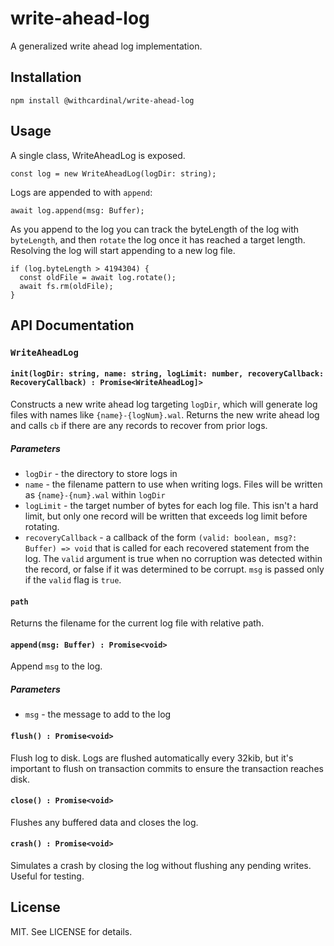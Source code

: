 # write-ahead-log

A generalized write ahead log implementation.

## Installation

```
npm install @withcardinal/write-ahead-log
```

## Usage

A single class, WriteAheadLog is exposed.

```
const log = new WriteAheadLog(logDir: string);
```

Logs are appended to with `append`:

```
await log.append(msg: Buffer);
```

As you append to the log you can track the byteLength of the log with `byteLength`, and then `rotate` the log once it has reached a target length. Resolving the log will start appending to a new log file.

```
if (log.byteLength > 4194304) {
  const oldFile = await log.rotate();
  await fs.rm(oldFile);
}
```

## API Documentation

### `WriteAheadLog`

#### `init(logDir: string, name: string, logLimit: number, recoveryCallback: RecoveryCallback) : Promise<WriteAheadLog]>`

Constructs a new write ahead log targeting `logDir`, which will generate log 
files with names like `{name}-{logNum}.wal`. Returns the new write ahead log 
and calls `cb` if there are any records to recover from prior logs.

##### Parameters

- `logDir` - the directory to store logs in
- `name` - the filename pattern to use when writing logs. Files will be written as `{name}-{num}.wal` within `logDir`
- `logLimit` - the target number of bytes for each log file. This isn't a hard limit, but only one record will be written that exceeds log limit before rotating.
- `recoveryCallback` - a callback of the form `(valid: boolean, msg?: Buffer) => void` that is called for each recovered statement from the log. The `valid` argument is true when no corruption was detected within the record, or false if it was determined to be corrupt. `msg` is passed only if the `valid` flag is `true`.

#### `path`

Returns the filename for the current log file with relative path.

#### `append(msg: Buffer) : Promise<void>`

Append `msg` to the log.

##### Parameters

- `msg` - the message to add to the log

#### `flush() : Promise<void>`

Flush log to disk. Logs are flushed automatically every 32kib, but it's 
important to flush on transaction commits to ensure the transaction reaches 
disk.

#### `close() : Promise<void>`

Flushes any buffered data and closes the log.

#### `crash() : Promise<void>`

Simulates a crash by closing the log without flushing any pending writes. 
Useful for testing.

## License

MIT. See LICENSE for details.
